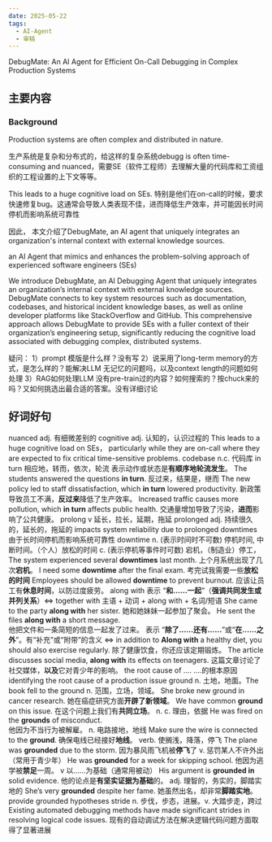 ```yaml
---
date: 2025-05-22
tags:
  - AI-Agent
  - 审稿
---
```


DebugMate: An AI Agent for Efficient On-Call Debugging in Complex Production Systems

## 主要内容


### Background

Production systems are often complex and distributed in nature.

生产系统是复杂和分布式的，给这样的复杂系统debugg is often time-consuming and nuanced，需要SE（软件工程师）去理解大量的代码库和工资组织的工程设置的上下文等等。

This leads to a huge cognitive load on SEs. 特别是他们在on-call的时候，要求快速修复bug。这通常会导致人类表现不佳，进而降低生产效率，并可能因长时间停机而影响系统可靠性

因此， 本文介绍了DebugMate, an AI agent that uniquely integrates an organization's internal context with external knowledge sources.

an AI Agent that mimics and enhances the problem-solving approach of experienced software engineers (SEs)

We introduce DebugMate, an AI Debugging Agent that uniquely integrates an organization’s internal context with external knowledge sources. DebugMate connects to key system resources such as documentation, codebases, and historical incident knowledge bases, as well as online developer platforms like StackOverflow and GitHub. This comprehensive approach allows DebugMate to provide SEs with a fuller context of their organization’s engineering setup, significantly reducing the cognitive load associated with debugging complex, distributed systems.


疑问：
1）prompt 模版是什么样？没有写
2）说采用了long-term memory的方式，是怎么样的？能解决LLM 无记忆的问题吗，以及context length的问题如何处理
3）RAG如何处理LLM 没有pre-train过的内容？如何搜索的？按chuck来的吗？又如何挑选出最合适的答案。没有详细讨论





## 好词好句

nuanced 
	adj. 有细微差别的
cognitive
	adj. 认知的，认识过程的
	This leads to a huge cognitive load on SEs， particularly while they are on-call where they are expected to fix critical time-sensitive problems.
codebase
	n.c. 代码库
in turn 
	相应地，转而，依次，轮流
	表示动作或状态是**有顺序地轮流发生**。
		The students answered the questions **in turn**.
	反过来，结果是，继而
		The new policy led to staff dissatisfaction, which **in turn** lowered productivity.
		新政策导致员工不满，**反过来**降低了生产效率。
		Increased traffic causes more pollution, which **in turn** affects public health.
		交通量增加导致了污染，**进而**影响了公共健康。
prolong
	v 延长，拉长，延期，拖延
	prolonged adj. 持续很久的，延长的，拖延的
	impacts system reliability due to prolonged downtimes 由于长时间停机而影响系统可靠性
downtime 
	n. (表示时间时不可数) 停机时间, 中断时间。（个人）放松的时间
	c. (表示停机等事件时可数) 宕机，（制造业）停工，
	The system experienced several **downtimes** last month.
	上个月系统出现了几次**宕机**。
	I need some **downtime** after the final exam.
	考完试我需要一些**放松的时间**
	Employees should be allowed **downtime** to prevent burnout.
	应该让员工有**休息时间**，以防过度疲劳。
along with
	表示 “**和……一起**”（**强调共同发生或并列关系**）<=> together with
	主语 + 动词 + along with + 名词/短语
	She came to the party **along with** her sister.
	她和她妹妹一起参加了聚会。
	He sent the files **along with** a short message.  
	他把文件和一条简短的信息一起发了过来。
	表示 “**除了……还有……**”或“**在……之外**”。有“补充”或“附带”的含义  <=> in addition to 
	**Along with** a healthy diet, you should also exercise regularly.
	除了健康饮食，你还应该定期锻炼。
	The article discusses social media, **along with** its effects on teenagers.
	这篇文章讨论了社交媒体，**以及**它对青少年的影响。
the root cause of ....
	....的根本原因
	identifying the root cause of a production issue 
ground
	n. 土地，地面。The book fell to the ground
	n. 范围，立场，领域。
	She broke new ground in cancer research. 她在癌症研究方面**开辟了新领域**。
	We have common **ground** on this issue. 在这个问题上我们有**共同立场**。
	n. c. 理由，依据
	He was fired on the **grounds** of misconduct.  
	他因为不当行为被解雇。
	n. 电路接地，地线
	Make sure the wire is connected to the **ground**.
	确保电线已经接好**地线**。
	verb. 使搁浅，降落，停飞
	The plane was **grounded** due to the storm.
	因为暴风雨飞机被**停飞**了
	v. 惩罚某人不许外出（常用于青少年）
	He was **grounded** for a week for skipping school.
	他因为逃学被**禁足**一周。
	v 以……为基础（通常用被动）
	His argument is **grounded in** solid evidence.
	他的论点是**有坚实证据为基础**的。
	adj. 理智的，务实的，脚踏实地的
	She’s very **grounded** despite her fame.
	她虽然出名，却非常**脚踏实地**。
	provide grounded hypotheses
stride
	n. 步伐，步态，进展。v. 大踏步走，跨过
	Existing automated debugging methods have made significant strides in resolving logical code issues.
	现有的自动调试方法在解决逻辑代码问题方面取得了显著进展